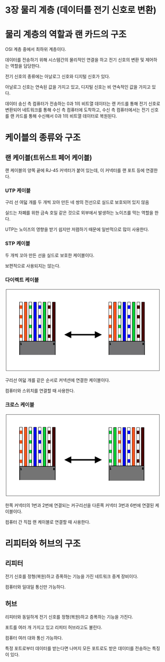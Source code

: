 # 3장 물리 계층 (데이터를 전기 신호로 변환)

# 물리 계층의 역할과 랜 카드의 구조

OSI 계층 중에서 최하위 계층이다.

데이터를 전송하기 위해 시스템간의 물리적인 연결을 하고 전기 신호의 변환 및 제어하는 역할을 담당한다.

전기 신호의 종류에는 아날로그 신호와 디지털 신호가 있다.

아날로그 신호는 연속된 값을 가지고 있고, 디지털 신호는 비 연속적인 값을 가지고 있다.

데이터 송신 측 컴퓨터가 전송하는 0과 1의 비트열 데이터는 랜 카드를 통해 전기 신호로 변환되어 네트워크를 통해 수신 측 컴퓨터에 도착하고, 수신 측 컴퓨터에서는 전기 신호를 랜 카드를 통해 수신해서 0과 1의 비트열 데이터로 복원된다.

# 케이블의 종류와 구조

## 랜 케이블(트위스트 페어 케이블)

랜 케이블의 양쪽 끝에 RJ-45 커넥터가 붙어 있는데, 이 커넥터를 랜 포트 등에 연결한다.

### UTP 케이블

구리 선 여덟 개를 두 개씩 꼬아 만든 네 쌍의 전선으로 실드로 보호되어 있지 않음

실드는 차폐를 위한 금속 호일 같은 것으로 외부에서 발생하는 노이즈를 막는 역할을 한다.

UTP는 노이즈의 영향을 받기 쉽지만 저렴하기 때문에 일반적으로 많이 사용한다.

### STP 케이블

두 개씩 꼬아 만든 선을 실드로 보호한 케이블이다.

보편적으로 사용되지는 않는다.

### 다이렉트 케이블

![direct.png](images/3/1.png)

구리선 여덟 개를 같은 순서로 커넥션에 연결한 케이블이다.

컴퓨터와 스위치를 연결할 때 사용한다.

### 크로스 케이블

![cross.png](images/3/2.png)

한쪽 커넥터의 1번과 2번에 연결되는 커구리선을 다른쪽 커넥터 3번과 6번에 연결된 케이블이다.

컴퓨터 간 직접 랜 케이블로 연결할 때 사용한다.

# 리피터와 허브의 구조

## 리피터

전기 신호를 정형(복원)하고 증폭하는 기능을 가진 네트워크 중계 장비이다.

컴퓨터와 일대일 통신만 가능하다.

## 허브

리피터와 동일하게 전기 신호를 정형(복원)하고 증폭하는 기능을 가진다.

포트를 여러 개 가지고 있고 리피터 허브라고도 불린다.

컴퓨터 여러 대와 통신 가능하다.

특정 포트로부터 데이터를 받는다면 나머지 모든 포트로도 받은 데이터를 전송하는 특징이 있다.